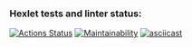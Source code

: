### Hexlet tests and linter status:
[![Actions Status](https://github.com/Simon-The-Human/python-project-49/workflows/hexlet-check/badge.svg)](https://github.com/Simon-The-Human/python-project-49/actions)
[![Maintainability](https://api.codeclimate.com/v1/badges/3359dd1d85137df7075b/maintainability)](https://codeclimate.com/github/Simon-The-Human/python-project-49/maintainability)
[![asciicast](https://asciinema.org/a/QeMABsUDbS1D0tM6IOWJucn05.svg)](https://asciinema.org/a/QeMABsUDbS1D0tM6IOWJucn05)
